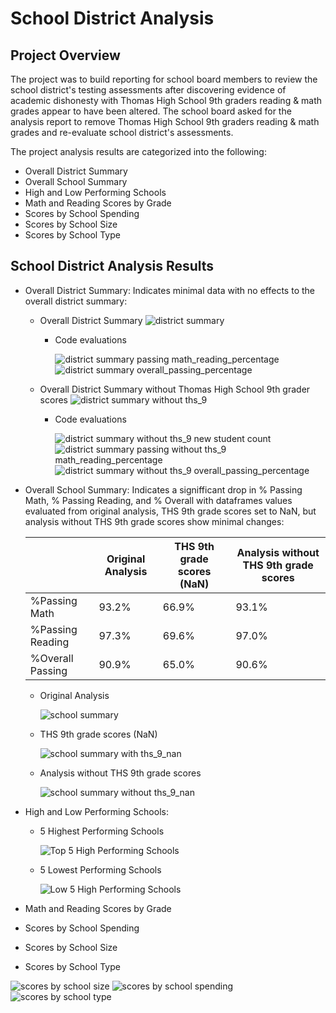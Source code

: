 # School District Analysis

## Project Overview
The project was to build reporting for school board members to review the school district's testing assessments after discovering evidence of academic dishonesty with Thomas High School 9th graders reading & math grades appear to have been altered. The school board asked for the analysis report to remove Thomas High School 9th graders reading & math grades and re-evaluate school district's assessments.

The project analysis results are categorized into the following:
  - Overall District Summary
  - Overall School Summary
  - High and Low Performing Schools
  - Math and Reading Scores by Grade
  - Scores by School Spending
  - Scores by School Size
  - Scores by School Type

## School District Analysis Results
  - Overall District Summary:
    Indicates minimal data with no effects to the overall district summary:
    
    - Overall District Summary
    ![district summary](https://user-images.githubusercontent.com/92836648/143784006-f50c9501-99a5-4c87-ae83-58a89b858773.png)
    
      - Code evaluations
        
        ![district summary passing math_reading_percentage](https://user-images.githubusercontent.com/92836648/143784789-d4c1ae36-04b4-42d3-9e3f-7eb05aba3e35.png)
        ![district summary overall_passing_percentage](https://user-images.githubusercontent.com/92836648/143784788-a3dcb99b-a0d3-427f-90f3-141712d6b430.png)
      
    - Overall District Summary without Thomas High School 9th grader scores
    ![district summary without ths_9](https://user-images.githubusercontent.com/92836648/143784469-9f722a15-9033-49cd-8776-9a5795d8d89d.png)
    
      - Code evaluations
        
        ![district summary without ths_9 new student count](https://user-images.githubusercontent.com/92836648/143784792-0207778e-225d-46b6-a851-b4bcc2585ea6.png)
        ![district summary passing without ths_9 math_reading_percentage](https://user-images.githubusercontent.com/92836648/143784791-7960acc4-df19-430d-ab39-1074086dceec.png)
        ![district summary without ths_9 overall_passing_percentage](https://user-images.githubusercontent.com/92836648/143784793-2c8e6332-820b-4b9e-bc69-f16c794875f1.png)
        
  - Overall School Summary:
    Indicates a signifficant drop in % Passing Math, % Passing Reading, and % Overall with dataframes values evaluated from original analysis, THS 9th grade scores set to NaN,
    but analysis without THS 9th grade scores show minimal changes:
    
      |               | Original Analysis | THS 9th grade scores (NaN)  | Analysis without THS 9th grade scores |
      |---------------|-------------------|-----------------------------|---------------------------------------|
      |%Passing Math    | 93.2% | 66.9% | 93.1% |
      |%Passing Reading | 97.3% | 69.6% | 97.0% |
      |%Overall Passing | 90.9% | 65.0% | 90.6% |

      - Original Analysis
      
        ![school summary](https://user-images.githubusercontent.com/92836648/143785727-d953082e-ddce-45cb-bc8e-07a10de97f42.png)
        
      - THS 9th grade scores (NaN)

        ![school summary with ths_9_nan](https://user-images.githubusercontent.com/92836648/143785725-09d05c59-8e94-45c7-a58f-e75a664fec2d.png)
        
      - Analysis without THS 9th grade scores
      
        ![school summary without ths_9_nan](https://user-images.githubusercontent.com/92836648/143785726-b7c04231-a871-4f28-9459-873668c0189c.png)
        
   - High and Low Performing Schools:

      - 5 Highest Performing Schools
        
        ![Top 5 High Performing Schools](https://user-images.githubusercontent.com/92836648/143786938-9f2a40de-8a07-4b70-b7ff-8aaad8987a76.png)

      - 5 Lowest Performing Schools

        ![Low 5 High Performing Schools](https://user-images.githubusercontent.com/92836648/143786943-ef8a20b9-4505-42f9-9d35-891e6ae039fd.png)
        
   - Math and Reading Scores by Grade
   - Scores by School Spending
   - Scores by School Size
   - Scores by School Type
        



![scores by school size](https://user-images.githubusercontent.com/92836648/143786946-0b3077f8-88f4-4137-a66c-4039185e5c44.png)
![scores by school spending](https://user-images.githubusercontent.com/92836648/143786947-f721ea5b-35f8-4ea1-ac9d-f7196b90941c.png)
![scores by school type](https://user-images.githubusercontent.com/92836648/143786948-8ce4b7e7-6851-4f09-ac4f-5bccafe3bbbd.png)
